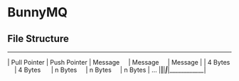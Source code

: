# BunnyMQ

## File Structure

________________________________________________________________________
| Pull Pointer | Push Pointer | Message     | Message     | Message    |
| 4 Bytes      | 4 Bytes      | n Bytes     | n Bytes     | n Bytes    | ...
|______________|______________|_____________|_____________|____________|
